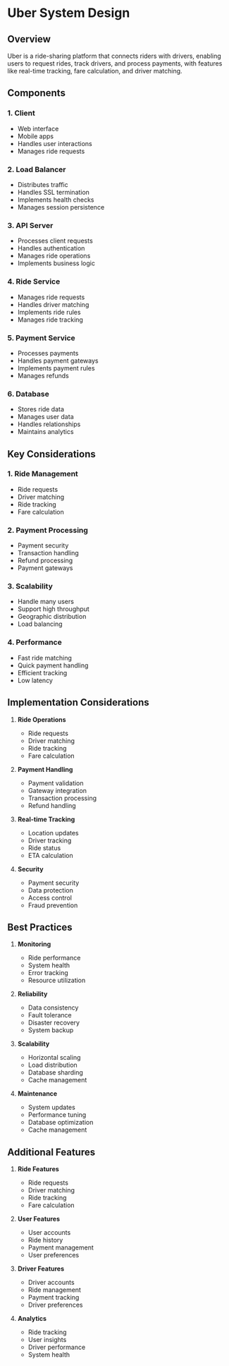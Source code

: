 # Uber System Design

## Overview
Uber is a ride-sharing platform that connects riders with drivers, enabling users to request rides, track drivers, and process payments, with features like real-time tracking, fare calculation, and driver matching.

## Components

### 1. Client
- Web interface
- Mobile apps
- Handles user interactions
- Manages ride requests

### 2. Load Balancer
- Distributes traffic
- Handles SSL termination
- Implements health checks
- Manages session persistence

### 3. API Server
- Processes client requests
- Handles authentication
- Manages ride operations
- Implements business logic

### 4. Ride Service
- Manages ride requests
- Handles driver matching
- Implements ride rules
- Manages ride tracking

### 5. Payment Service
- Processes payments
- Handles payment gateways
- Implements payment rules
- Manages refunds

### 6. Database
- Stores ride data
- Manages user data
- Handles relationships
- Maintains analytics

## Key Considerations

### 1. Ride Management
- Ride requests
- Driver matching
- Ride tracking
- Fare calculation

### 2. Payment Processing
- Payment security
- Transaction handling
- Refund processing
- Payment gateways

### 3. Scalability
- Handle many users
- Support high throughput
- Geographic distribution
- Load balancing

### 4. Performance
- Fast ride matching
- Quick payment handling
- Efficient tracking
- Low latency

## Implementation Considerations

1. **Ride Operations**
   - Ride requests
   - Driver matching
   - Ride tracking
   - Fare calculation

2. **Payment Handling**
   - Payment validation
   - Gateway integration
   - Transaction processing
   - Refund handling

3. **Real-time Tracking**
   - Location updates
   - Driver tracking
   - Ride status
   - ETA calculation

4. **Security**
   - Payment security
   - Data protection
   - Access control
   - Fraud prevention

## Best Practices

1. **Monitoring**
   - Ride performance
   - System health
   - Error tracking
   - Resource utilization

2. **Reliability**
   - Data consistency
   - Fault tolerance
   - Disaster recovery
   - System backup

3. **Scalability**
   - Horizontal scaling
   - Load distribution
   - Database sharding
   - Cache management

4. **Maintenance**
   - System updates
   - Performance tuning
   - Database optimization
   - Cache management

## Additional Features

1. **Ride Features**
   - Ride requests
   - Driver matching
   - Ride tracking
   - Fare calculation

2. **User Features**
   - User accounts
   - Ride history
   - Payment management
   - User preferences

3. **Driver Features**
   - Driver accounts
   - Ride management
   - Payment tracking
   - Driver preferences

4. **Analytics**
   - Ride tracking
   - User insights
   - Driver performance
   - System health
